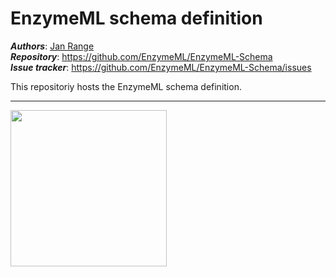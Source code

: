 # EnzymeML schema definition
_**Authors**_:      [Jan Range](https://github.com/JR-1991)<br>
_**Repository**_:   https://github.com/EnzymeML/EnzymeML-Schema<br>
_**Issue tracker**_: https://github.com/EnzymeML/EnzymeML-Schema/issues<br>

This repositoriy hosts the EnzymeML schema definition.
  
---------------------------------------

<img src="http://enzymeml.org/images/logo/enzymeml.jpg" width="250" />
